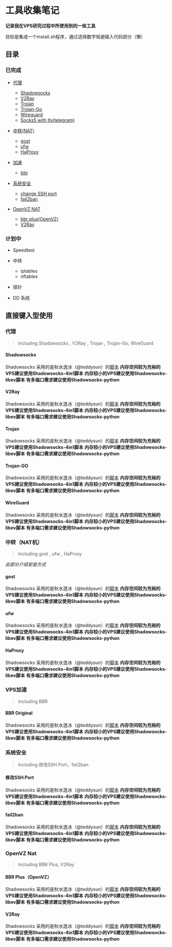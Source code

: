 # 工具收集笔记

**记录我在VPS研究过程中所使用到的一些工具**

目标是集成一个install.sh程序，通过选择数字规避输入代码部分（懒）


## 目录

### 已完成

+ [代理](https://github.com/Cheney-Yu/collective/blob/master/README_CN.md#代理)
    + [Shadowsocks](https://github.com/Cheney-Yu/collective/blob/master/README_CN.md#Shadowsocks)
	+ [V2Ray](https://github.com/Cheney-Yu/collective/blob/master/README_CN.md#V2Ray)
	+ [Trojan](https://github.com/Cheney-Yu/collective/blob/master/README_CN.md#Trojan)
	+ [Trojan-Go](https://github.com/Cheney-Yu/collective/blob/master/README_CN.md#Trojan-Go)
	+ [Wireguard](https://github.com/Cheney-Yu/collective/blob/master/README_CN.md#Wireguard)
	+ [Socks5 with tls(telegram)](https://github.com/Cheney-Yu/collective/blob/master/README_CN.md#)

+ [中转(NAT)](https://github.com/Cheney-Yu/collective/blob/master/README_CN.md#)
    + [gost](https://github.com/Cheney-Yu/collective/blob/master/README_CN.md#)
	+ [ufw](https://github.com/Cheney-Yu/collective/blob/master/README_CN.md#)
	+ [HaProxy](https://github.com/Cheney-Yu/collective/blob/master/README_CN.md#)

+ [加速](https://github.com/Cheney-Yu/collective/blob/master/README_CN.md#)
    + [bbr](https://github.com/Cheney-Yu/collective/blob/master/README_CN.md#)

+ [系统安全](https://github.com/Cheney-Yu/collective/blob/master/README_CN.md#)
    + [change SSH port](https://github.com/Cheney-Yu/collective/blob/master/README_CN.md#)
	+ [fail2ban](https://github.com/Cheney-Yu/collective/blob/master/README_CN.md#)

+ [OpenVZ NAT](https://github.com/Cheney-Yu/collective/blob/master/README_CN.md#)
    + [bbr plus(OpenVZ)](https://github.com/Cheney-Yu/collective/blob/master/README_CN.md#)
	+ [V2Ray](https://github.com/Cheney-Yu/collective/blob/master/README_CN.md#)

### 计划中

+ Speedtest

+ 中转
    + iptables
	+ nftables

+ 探针

+ DD 系统


## 直接键入型使用

### 代理
> Including Shadowsocks , V2Ray , Trojan , Trojan-Go, WireGuard

#### Shadowsocks
Shadowsocks 采用的是秋水逸冰（@teddysun）的[脚本](https://github.com/teddysun/shadowsocks_install/tree/master)
**内存空间较为充裕的VPS建议使用Shadowsocks-4in1脚本**
**内存较小的VPS建议使用Shadowsocks-libev脚本**
**有多端口需求建议使用Shadowsocks-python**

#### V2Ray
Shadowsocks 采用的是秋水逸冰（@teddysun）的[脚本](https://github.com/teddysun/shadowsocks_install/tree/master)
**内存空间较为充裕的VPS建议使用Shadowsocks-4in1脚本**
**内存较小的VPS建议使用Shadowsocks-libev脚本**
**有多端口需求建议使用Shadowsocks-python**

#### Trojan
Shadowsocks 采用的是秋水逸冰（@teddysun）的[脚本](https://github.com/teddysun/shadowsocks_install/tree/master)
**内存空间较为充裕的VPS建议使用Shadowsocks-4in1脚本**
**内存较小的VPS建议使用Shadowsocks-libev脚本**
**有多端口需求建议使用Shadowsocks-python**

#### Trojan-GO
Shadowsocks 采用的是秋水逸冰（@teddysun）的[脚本](https://github.com/teddysun/shadowsocks_install/tree/master)
**内存空间较为充裕的VPS建议使用Shadowsocks-4in1脚本**
**内存较小的VPS建议使用Shadowsocks-libev脚本**
**有多端口需求建议使用Shadowsocks-python**

#### WireGuard
Shadowsocks 采用的是秋水逸冰（@teddysun）的[脚本](https://github.com/teddysun/shadowsocks_install/tree/master)
**内存空间较为充裕的VPS建议使用Shadowsocks-4in1脚本**
**内存较小的VPS建议使用Shadowsocks-libev脚本**
**有多端口需求建议使用Shadowsocks-python**



### 中转（NAT机）
> Including gost , ufw , HaProxy

*此部分介绍安装方式*

#### gost
Shadowsocks 采用的是秋水逸冰（@teddysun）的[脚本](https://github.com/teddysun/shadowsocks_install/tree/master)
**内存空间较为充裕的VPS建议使用Shadowsocks-4in1脚本**
**内存较小的VPS建议使用Shadowsocks-libev脚本**
**有多端口需求建议使用Shadowsocks-python**

#### ufw
Shadowsocks 采用的是秋水逸冰（@teddysun）的[脚本](https://github.com/teddysun/shadowsocks_install/tree/master)
**内存空间较为充裕的VPS建议使用Shadowsocks-4in1脚本**
**内存较小的VPS建议使用Shadowsocks-libev脚本**
**有多端口需求建议使用Shadowsocks-python**

#### HaProxy
Shadowsocks 采用的是秋水逸冰（@teddysun）的[脚本](https://github.com/teddysun/shadowsocks_install/tree/master)
**内存空间较为充裕的VPS建议使用Shadowsocks-4in1脚本**
**内存较小的VPS建议使用Shadowsocks-libev脚本**
**有多端口需求建议使用Shadowsocks-python**


### VPS加速
> Including BBR

#### BBR Original
Shadowsocks 采用的是秋水逸冰（@teddysun）的[脚本](https://github.com/teddysun/shadowsocks_install/tree/master)
**内存空间较为充裕的VPS建议使用Shadowsocks-4in1脚本**
**内存较小的VPS建议使用Shadowsocks-libev脚本**
**有多端口需求建议使用Shadowsocks-python**

### 系统安全
> Including 修改SSH Port，fail2ban

#### 修改SSH Port
Shadowsocks 采用的是秋水逸冰（@teddysun）的[脚本](https://github.com/teddysun/shadowsocks_install/tree/master)
**内存空间较为充裕的VPS建议使用Shadowsocks-4in1脚本**
**内存较小的VPS建议使用Shadowsocks-libev脚本**
**有多端口需求建议使用Shadowsocks-python**

#### fail2ban
Shadowsocks 采用的是秋水逸冰（@teddysun）的[脚本](https://github.com/teddysun/shadowsocks_install/tree/master)
**内存空间较为充裕的VPS建议使用Shadowsocks-4in1脚本**
**内存较小的VPS建议使用Shadowsocks-libev脚本**
**有多端口需求建议使用Shadowsocks-python**

### OpenVZ Nat
> Including BBR Plus, V2Ray

#### BBR Plus（OpenVZ）
Shadowsocks 采用的是秋水逸冰（@teddysun）的[脚本](https://github.com/teddysun/shadowsocks_install/tree/master)
**内存空间较为充裕的VPS建议使用Shadowsocks-4in1脚本**
**内存较小的VPS建议使用Shadowsocks-libev脚本**
**有多端口需求建议使用Shadowsocks-python**

#### V2Ray
Shadowsocks 采用的是秋水逸冰（@teddysun）的[脚本](https://github.com/teddysun/shadowsocks_install/tree/master)
**内存空间较为充裕的VPS建议使用Shadowsocks-4in1脚本**
**内存较小的VPS建议使用Shadowsocks-libev脚本**
**有多端口需求建议使用Shadowsocks-python**
